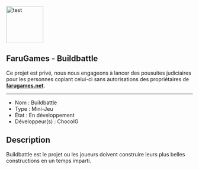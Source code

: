 <img src="https://i.goopics.net/x8mAQ.png" alt="test" width="100" height="100" />

## FaruGames - Buildbattle

Ce projet est privé, nous nous engageons à lancer des pousuites judiciaires pour les personnes copiant celui-ci sans autorisations des propriétaires de [**farugames.net**](http://farugames.net).

------------------------------------

- Nom : Buildbattle
- Type : Mini-Jeu
- État : En développement
- Développeur(s) : ChocoIG

## Description
Buildbattle est le projet ou les joueurs doivent construire leurs plus belles constructions en un temps imparti.